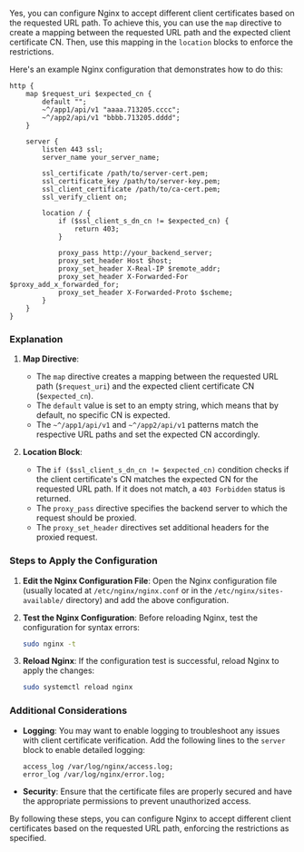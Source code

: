 Yes, you can configure Nginx to accept different client certificates based on the requested URL path. To achieve this, you can use the `map` directive to create a mapping between the requested URL path and the expected client certificate CN. Then, use this mapping in the `location` blocks to enforce the restrictions.

Here's an example Nginx configuration that demonstrates how to do this:

```nginx
http {
    map $request_uri $expected_cn {
        default "";
        ~^/app1/api/v1 "aaaa.713205.cccc";
        ~^/app2/api/v1 "bbbb.713205.dddd";
    }

    server {
        listen 443 ssl;
        server_name your_server_name;

        ssl_certificate /path/to/server-cert.pem;
        ssl_certificate_key /path/to/server-key.pem;
        ssl_client_certificate /path/to/ca-cert.pem;
        ssl_verify_client on;

        location / {
            if ($ssl_client_s_dn_cn != $expected_cn) {
                return 403;
            }

            proxy_pass http://your_backend_server;
            proxy_set_header Host $host;
            proxy_set_header X-Real-IP $remote_addr;
            proxy_set_header X-Forwarded-For $proxy_add_x_forwarded_for;
            proxy_set_header X-Forwarded-Proto $scheme;
        }
    }
}
```

### Explanation

1. **Map Directive**:
   - The `map` directive creates a mapping between the requested URL path (`$request_uri`) and the expected client certificate CN (`$expected_cn`).
   - The `default` value is set to an empty string, which means that by default, no specific CN is expected.
   - The `~^/app1/api/v1` and `~^/app2/api/v1` patterns match the respective URL paths and set the expected CN accordingly.

2. **Location Block**:
   - The `if ($ssl_client_s_dn_cn != $expected_cn)` condition checks if the client certificate's CN matches the expected CN for the requested URL path. If it does not match, a `403 Forbidden` status is returned.
   - The `proxy_pass` directive specifies the backend server to which the request should be proxied.
   - The `proxy_set_header` directives set additional headers for the proxied request.

### Steps to Apply the Configuration

1. **Edit the Nginx Configuration File**:
   Open the Nginx configuration file (usually located at `/etc/nginx/nginx.conf` or in the `/etc/nginx/sites-available/` directory) and add the above configuration.

2. **Test the Nginx Configuration**:
   Before reloading Nginx, test the configuration for syntax errors:

   ```sh
   sudo nginx -t
   ```

3. **Reload Nginx**:
   If the configuration test is successful, reload Nginx to apply the changes:

   ```sh
   sudo systemctl reload nginx
   ```

### Additional Considerations

- **Logging**: You may want to enable logging to troubleshoot any issues with client certificate verification. Add the following lines to the `server` block to enable detailed logging:

  ```nginx
  access_log /var/log/nginx/access.log;
  error_log /var/log/nginx/error.log;
  ```

- **Security**: Ensure that the certificate files are properly secured and have the appropriate permissions to prevent unauthorized access.

By following these steps, you can configure Nginx to accept different client certificates based on the requested URL path, enforcing the restrictions as specified.